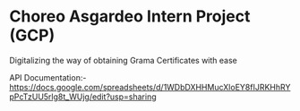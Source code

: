 # Choreo Asgardeo Intern Project (GCP)

Digitalizing the way of obtaining Grama Certificates with ease

API Documentation:- https://docs.google.com/spreadsheets/d/1WDbDXHHMucXloEY8fIJRKHhRYpPcTzUU5rlg8t_WUjg/edit?usp=sharing
